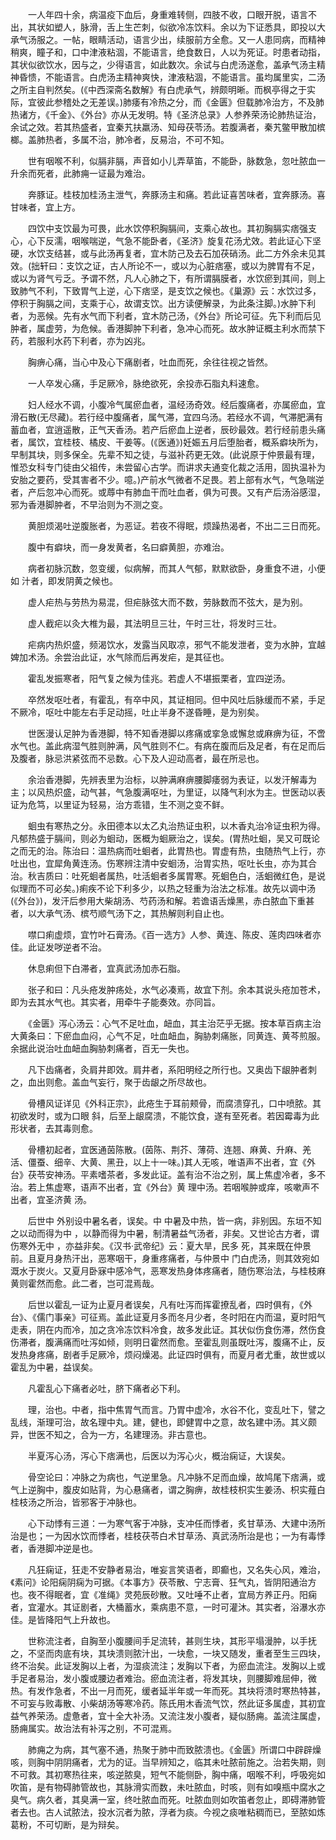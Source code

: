 <!-- { "loadSidebar": true } -->
　　一人年四十余，病温疫下血后，身重难转侧，四肢不收，口眼开脱，语言不出，其状如塑人，脉滑，舌上生芒刺，似欲冷冻饮料。余以为下证悉具，即投以大承气汤服之。一帖，眼睛活动，语言少出，续服前方全愈。又一人患同病，而精神稍爽，瞳子和，口中津液粘涸，不能语言，绝食数日，人以为死证。时患者动指，其状似欲饮水，因与之，少得语言，如此数次。余试与白虎汤遂愈，盖承气汤主精神昏愦，不能语言。白虎汤主精神爽快，津液粘涸，不能语言。虽均属里实，二汤之所主自判然矣。(《中西深斋名数解》有白虎承气，辨颇明晰。而枫亭得之于实际，宜彼此参稽处之无差误。)肺痿有冷热之分，而《金匮》但载肺冷治方，不及肺热诸方，《千金》、《外台》亦从无发明。特《圣济总录》人参养荣汤论肺热证治，余试之效。若其热盛者，宜秦艽扶羸汤、知母茯苓汤。若腹满者，秦艽鳖甲散加槟榔。盖肺热者，多属不治，肺冷者，反易治，不可不知。

　　世有咽喉不利，似膈非膈，声音如小儿弄草笛，不能卧，脉数急，忽吐脓血一升余而死者，此肺痈一证最为难治。

　　奔豚证。桂枝加桂汤主泄气，奔豚汤主和痛。若此证喜苦味者，宜奔豚汤。喜甘味者，宜上方。

　　四饮中支饮最为可畏，此水饮停积胸膈间，支乘心故也。其初胸膈实痞强支心，心下反濡，咽喉喘逆，气急不能卧者，《圣济》旋复花汤尤效。若此证心下坚硬，水饮支结甚，或与此汤再复者，宜木防己及去石加茯硝汤。此二方外余未见其效。(拙轩曰：支饮之证，古人所论不一，或以为心脏痞塞，或以为脾胃有不足，或以为肾气亏乏。予谓不然，凡人心肺之下，有所谓膈膜者，水饮瘀到其间，则上致肺气不利，下致胃气上逆，心下痞坚，是支饮之候也。《巢源》云：水饮过多，停积于胸膈之间，支乘于心，故谓支饮。出方读便解录，为此条注脚。)水肿下利者，为恶候。先有水气而下利者，宜木防己汤，《外台》所论可征。先下利而后见肿者，属虚劳，为危候。香港脚肿下利者，急冲心而死。故水肿证概主利水而禁下药，若服利水药下利者，亦为凶兆。

　　胸痹心痛，当心中及心下痛剧者，吐血而死，余往往视之皆然。

　　一人卒发心痛，手足厥冷，脉绝欲死，余投赤石脂丸料速愈。

　　妇人经水不调，小腹冷气属瘀血者，温经汤奇效。经后腹痛者，亦属瘀血，宜滑石散(无尽藏)。若行经中腹痛者，属气滞，宜四乌汤。若经水不调，气滞肥满有蓄血者，宜逍遥散，正气天香汤。若产后瘀血上逆者，辰砂最效。若行经前患头痛者，属饮，宜桂枝、橘皮、干姜等。(《医通》)妊娠五月后堕胎者，概系癖块所为，早制其块，则多保全。先辈不知之徒，与滋补药更无效。(此说原于仲景最有理，惟恐女科专门徒由父祖传，未尝留心古学。而讲求夫通变化裁之活用，固执温补为安胎之要药，受其害者不少。噫。)产前水气微者不足畏。若上部有水气，气急喘逆者，产后忽冲心而死。或蓐中有肺血干而吐血者，俱为可畏。又有产后汤浴感湿，邪为香港脚肿者，不早治则为不测之变。

　　黄胆烦渴吐逆腹胀者，为恶证。若夜不得眠，烦躁热渴者，不出二三日而死。

　　腹中有癖块，而一身发黄者，名曰癖黄胆，亦难治。

　　病者初脉沉数，忽变缓，似病解，而其人气郁，默默欲卧，身重食不进，小便如 汁者，即发阴黄之候也。

　　虚人疟热与劳热为易混，但疟脉弦大而不数，劳脉数而不弦大，是为别。

　　虚人截疟以灸大椎为最，其法明旦三壮，午时三壮，将发时三壮。

　　疟病内热炽盛，频渴饮水，发露当风取凉，邪气不能发泄者，变为水肿，宜越婢加术汤。余尝治此证，水气除而后再发疟，是其征也。

　　霍乱发振寒者，阳气复之候为佳兆。若虚人不堪振栗者，宜四逆汤。

　　卒然发呕吐者，有霍乱，有卒中风，其证相同。但中风吐后脉缓而不紧，手足不厥冷，呕吐中能左右手足动摇，吐止半身不遂昏睡，是为别矣。

　　世医漫认足肿为香港脚，特不知香港脚以疼痛或挛急或懈怠或麻痹为征，不啻水气也。盖此病湿气胜则肿满，风气胜则不仁。有病在腹而后及足者，有在足而后及腹者，脉忌洪紧弦而不忌数。心下及人迎动高者，最在所忌也。

　　余治香港脚，先辨表里为治标，以肿满麻痹腰脚痿弱为表证，以发汗解毒为主；以风热炽盛，动气甚，气急腹满呕吐，为里证，以降气利水为主。世医动以表证为危笃，以里证为轻易，治方乖错，生不测之变不鲜。

　　蛔虫有寒热之分。永田德本以太乙丸治热证虫积，以木香丸治冷证虫积为得。凡郁热盛于膈间，则必为蛔动，医概为蛔厥治之，误矣。(胃热吐蛔，吴又可既论之而无的治。陈治曰：温热病而吐蛔者，此胃热也。胃虚有热，虫随热气上行，亦吐出也，宜犀角黄连汤。伤寒辨注清中安蛔汤，治胃实热，呕吐长虫，亦为其合治。秋吉质曰：吐死蛔者属热，吐活蛔者多属胃寒。死蛔色白，活蛔微红色，是说似理而不可必矣。)痢疾不论下利多少，以热之轻重为治法之标准。故先以调中汤(《外台》)，发汗后参用大柴胡汤、芍药汤和解。若谵语舌燥黑，赤白脓血下重甚者，以大承气汤、槟芍顺气汤下之，其热解则利自止也。

　　噤口痢虚烦，宜竹叶石膏汤。《百一选方》人参、黄连、陈皮、莲肉四味者亦佳。此证发哕逆者不治。

　　休息痢但下白滞者，宜真武汤加赤石脂。

　　张子和曰：凡头疮发肿疡处，水气必凑焉，故宜下剂。余本其说头疮加苍术，即为去其水气也。其实者，用牵牛子能奏效。亦同旨。

　　《金匮》泻心汤云：心气不足吐血，衄血，其主治茫乎无据。按本草百病主治大黄条曰：下瘀血血闷，心气不足，吐血衄血，胸胁刺痛胀，同黄连、黄芩煎服。余据此说治吐血衄血胸胁刺痛者，百无一失也。

　　凡下齿痛者，灸肩井即效。肩井者，系阳明经之所行也。又奥齿下龈肿者刺之，血出则愈。盖血气妄行，聚于齿龈之所尽故也。

　　骨槽风证详见《外科正宗》，此疮生于耳前颊骨，而腐溃穿孔，口中喷脓。其初欲发时，或为口眼 斜，后至上龈腐溃，不能饮食，遂有至死者。若因霉毒为此形状者，去其毒则愈。

　　骨槽初起者，宜医通茵陈散。(茵陈、荆芥、薄荷、连翘、麻黄、升麻、羌活、僵蚕、细辛、大黄、黑丑，以上十一味。)其人无咳，唯语声不出者，宜《外台》茯苓安神汤。平素嗜茶者，多发此证。盖有治不治之别，属上焦虚冷者，多不治。若上焦虚寒，语声不出者，宜《外台》黄 理中汤。若咽喉肿或痒，咳嗽声不出者，宜圣济黄 汤。

　　后世中 外别设中暑名者，误矣。中 中暑及中热，皆一病，非别因。东垣不知之以动而得为中 ，以静而得为中暑，制清暑益气汤者，非矣。又世论古方者，谓伤寒外无中 ，亦益非矣。《汉书·武帝纪》云：夏大旱，民多 死，其来既在仲景前。且夏月身热汗出，恶寒咽干，身重疼痛者，与仲景中 门白虎汤，则其效宛如溉水于炭火。又夏月卧寐中感冷气，恶寒发热身体疼痛者，随伤寒治法，与桂枝麻黄则霍然而愈。此二者，岂可混焉哉。

　　后世以霍乱一证为止夏月者误矣，凡有吐泻而挥霍撩乱者，四时俱有，《外台》、《儒门事亲》可征焉。盖此证夏月多而冬月少者，冬时阳在内而温，夏时阳气走表，阴在内而冷，加之贪冷冻饮料冷食，故多发此证。其状似伤食伤滞，然伤食伤滞者，腹满痛而吐泻如倾，则明日霍然而愈。至霍乱则虽既吐泻，腹痛不止，反发热身疼痛，剧者手足厥冷，烦闷燥渴。此证四时俱有，而夏月者尤重，故世或以霍乱为中暑，益误矣。

　　凡霍乱心下痛者必吐，脐下痛者必下利。

　　理，治也。中者，指中焦胃气而言。乃胃中虚冷，水谷不化，变乱吐下，譬之乱线，渐理可治，故名理中丸。建，健也，即健胃中之意，故名建中汤。其义颇异，世医不知之，合为一方，名建理汤。非古意也。

　　半夏泻心汤，泻心下痞满也，后医以为泻心火，概治痫证，大误矣。

　　骨空论曰：冲脉之为病也，气逆里急。凡冲脉不足而血燥，故鸠尾下痞满，或气上逆胸中，腹皮如贴背，为心悬痛者，谓之胸痹，故桂枝枳实生姜汤、枳实薤白桂枝汤之所治，皆邪客于冲脉也。

　　心下动悸有三道：一为寒气客于冲脉，支冲任而悸者，炙甘草汤、大建中汤所治是也；一为因水饮而悸者，桂枝茯苓白术甘草汤、真武汤所治是也；一为有毒悸者，香港脚冲逆是也。

　　凡狂痫证，狂走不安静者易治，唯妄言笑语者，即癫也，又名失心风，难治，《素问》论阳痫阴痫为可据。《本事方》茯苓散、宁志膏、狂气丸，皆阴阳通治方也。夜不得眠者，宜《准绳》灵苑辰砂散。又吐唾不止者，宜局方养正丹。阳痫者，宜灌水。其证剧者，大桶蓄水，乘病患不意，一时可灌沐。其实者，浴瀑水亦佳。是皆降阳气上升故也。

　　世称流注者，自胸至小腹腰间手足流转，甚则生块，其形平塌漫肿，以手抚之，不坚而肉底有块，其块溃则脓汁出，一块愈，一块又随发，重者至生三四块，终不治矣。此证发胸以上者，为湿痰流注；发胸以下者，为瘀血流注。发胸以上或手足者易治，发小腹或腰边者难治。瘀血流注者，将发其块，则腰脚难屈伸，微热。有发作急者，不出一月而死，缓者延半年或一年而死。其块将溃时寒热特甚，不可妄与败毒散、小柴胡汤等寒冷药。陈氏用木香流气饮，然此证多属虚，其初宜益气养荣汤。虚惫者，宜十全大补汤。又流注发小腹者，疑似肠痈。盖流注属虚，肠痈属实。故治法有补泻之别，不可混焉。

　　肺痈之为病，其气塞不通，热聚于肺中而致脓溃也。《金匮》所谓口中辟辟燥咳，则胸中阴阴痛者，尤为的证。当早辨知之，临其未吐脓前施之。治若失期，则不可救。其初寒热往来，咳逆脓臭，短气不能侧卧，胸中痛，咽喉不利，呼吸宛如吹笛，是有物碍肺管故也，其脉滑实而数，未吐脓血，时咳，则有如嗅瓶中腐水之臭气。病久者，其臭满一室，终吐脓血而死。吐脓血则如吹笛者忽止，即碍滞肺管者去也。古人试脓法，投水沉者为脓，浮者为痰。今视之痰唯粘稠而已，至脓如炼葛粉，不可切断，是为辩矣。

